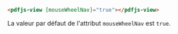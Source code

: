 ```html
<pdfjs-view [mouseWheelNav]="true"></pdfjs-view>
```

La valeur par défaut de l'attribut `mouseWheelNav` est `true`.
